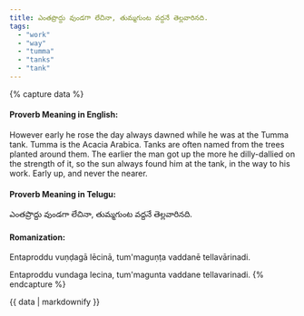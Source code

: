```yaml
---
title: ఎంతప్రొద్దు వుండగా లేచినా, తుమ్మగుంట వద్దనే తెల్లవారినది.
tags:
  - "work"
  - "way"
  - "tumma"
  - "tanks"
  - "tank"
---
```


{% capture data %}
#### Proverb Meaning in English:
However early he rose the day always dawned while he was at the Tumma tank.
Tumma is the Acacia Arabica. Tanks are often named from the trees planted around them. The earlier the man got up the more he dilly-dallied on the strength of it, so the sun always found him at the tank, in the way to his work.
Early up, and never the nearer.

#### Proverb Meaning in Telugu:
ఎంతప్రొద్దు వుండగా లేచినా, తుమ్మగుంట వద్దనే తెల్లవారినది.

#### Romanization:
Entaproddu vuṇḍagā lēcinā, tum'maguṇṭa vaddanē tellavārinadi.

Entaproddu vundaga lecina, tum'magunta vaddane tellavarinadi.
{% endcapture %}

{{ data | markdownify }}


